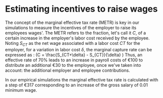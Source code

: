# Estimating incentives to raise wages

The concept of the marginal effective tax rate (METR) is key in our simulations to measure the incentives of the employer to raise its employees wages'. 
The METR refers to the fraction, let's call it $C$, of a certain increase in the employer's labor cost received by the employee.
Noting $S_{CT}$ as the net wage associated with a labor cost $CT$ for the employer, for a variation in labor cost $\delta$, the marginal capture rate can be expressed as : \(C = \frac{S_{CT+\delta} - S_{CT}}{\delta} \) Thus, an effective rate of 70% leads to an increase in payroll costs of €100 to distribute an additional €30 to the employee, once we've taken into account: the additional employer and employee contributions.

In our empirical simulations the marginal effective tax rate is calculated with a step of €317 corresponding to an increase of the gross salary of 0.01 minimum wage.
